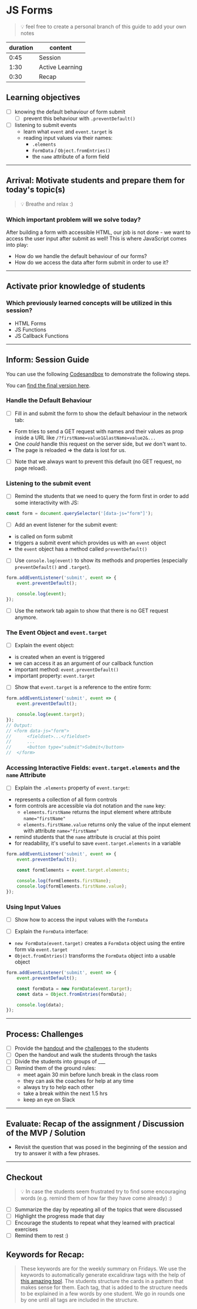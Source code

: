 # JS Forms

> 💡 feel free to create a personal branch of this guide to add your own notes

| duration | content         |
| -------- | --------------- |
| 0:45     | Session         |
| 1:30     | Active Learning |
| 0:30     | Recap           |

## Learning objectives

- [ ] knowing the default behaviour of form submit
  - [ ] prevent this behaviour with `.preventDefault()`
- [ ] listening to submit events
  - learn what `event` and `event.target` is
  - reading input values via their names:
    - `.elements`
    - `FormData` / `Object.fromEntries()`
    - the `name` attribute of a form field

---

## Arrival: Motivate students and prepare them for today's topic(s)

> 💡 Breathe and relax :)

### Which important problem will we solve today?

After building a form with accessible HTML, our job is not done - we want to access the user input
after submit as well! This is where JavaScript comes into play:

- How do we handle the default behaviour of our forms?
- How do we access the data after form submit in order to use it?

---

## Activate prior knowledge of students

### Which previously learned concepts will be utilized in this session?

- HTML Forms
- JS Functions
- JS Callback Functions

---

## Inform: Session Guide

You can use the following
[Codesandbox](https://codesandbox.io/s/github/neuefische/web-exercises/tree/main/sessions/js-forms/demo-start?file=/js/index.js)
to demonstrate the following steps.

You can
[find the final version here](https://codesandbox.io/s/github/neuefische/web-exercises/main/sessions/js-forms/demo-end?file=/js/index.js).

### Handle the Default Behaviour

- [ ] Fill in and submit the form to show the default behaviour in the network tab:

- Form tries to send a GET request with names and their values as prop inside a URL like
  `/?firstName=value1&lastName=value2&...`
- One _could_ handle this request on the server side, but _we_ don't want to.
- The page is reloaded => the data is lost for us.

- [ ] Note that we always want to prevent this default (no GET request, no page reload).

### Listening to the submit event

- [ ] Remind the students that we need to query the form first in order to add some interactivity
      with JS:

```js
const form = document.querySelector('[data-js="form"]');
```

- [ ] Add an event listener for the submit event:

- is called on form submit
- triggers a submit event which provides us with an `event` object
- the `event` object has a method called `preventDefault()`

- [ ] Use `console.log(event)` to show its methods and properties (especially `preventDefault()` and
      `.target`).

```js
form.addEventListener('submit', event => {
	event.preventDefault();

	console.log(event);
});
```

- [ ] Use the network tab again to show that there is no GET request anymore.

### The Event Object and `event.target`

- [ ] Explain the event object:

- is created when an event is triggered
- we can access it as an argument of our callback function
- important method: `event.preventDefault()`
- important property: `event.target`

- [ ] Show that `event.target` is a reference to the entire form:

```js
form.addEventListener('submit', event => {
	event.preventDefault();

	console.log(event.target);
});
// Output:
// <form data-js="form">
//		<fieldset>...</fieldset>
//		...
//		<button type="submit">Submit</button>
//	</form>
```

### Accessing Interactive Fields: `event.target.elements` and the `name` Attribute

- [ ] Explain the `.elements` property of `event.target`:

- represents a collection of all form controls
- form controls are accessible via dot notation and the `name` key:
  - `elements.firstName` returns the input element where attribute `name="firstName"`
  - `elements.firstName.value` returns only the value of the input element with attribute
    `name="firstName"`
- remind students that the `name` attribute is crucial at this point
- for readability, it's useful to save `event.target.elements` in a variable

```js
form.addEventListener('submit', event => {
	event.preventDefault();

	const formElements = event.target.elements;

	console.log(formElements.firstName);
	console.log(formElements.firstName.value);
});
```

### Using Input Values

- [ ] Show how to access the input values with the `FormData`

- [ ] Explain the `FormData` interface:

- `new FormData(event.target)` creates a `FormData` object using the entire form via `event.target`
- `Object.fromEntries()` transforms the `FormData` object into a usable object

```js
form.addEventListener('submit', event => {
	event.preventDefault();

	const formData = new FormData(event.target);
	const data = Object.fromEntries(formData);

	console.log(data);
});
```

---

## Process: Challenges

- [ ] Provide the [handout](js-forms.md) and the [challenges](challenges-js-forms.md) to the
      students
- [ ] Open the handout and walk the students through the tasks
- [ ] Divide the students into groups of \_\_\_
- [ ] Remind them of the ground rules:
  - meet again 30 min before lunch break in the class room
  - they can ask the coaches for help at any time
  - always try to help each other
  - take a break within the next 1.5 hrs
  - keep an eye on Slack

---

## Evaluate: Recap of the assignment / Discussion of the MVP / Solution

- Revisit the question that was posed in the beginning of the session and try to answer it with a
  few phrases.

---

## Checkout

> 💡 In case the students seem frustrated try to find some encouraging words (e.g. remind them of
> how far they have come already) :)

- [ ] Summarize the day by repeating all of the topics that were discussed
- [ ] Highlight the progress made that day
- [ ] Encourage the students to repeat what they learned with practical exercises
- [ ] Remind them to rest :)

## Keywords for Recap:

> These keywords are for the weekly summary on Fridays. We use the keywords to automatically
> generate excalidraw tags with the help of
> [this amazing tool](https://github.com/F-Kirchhoff/tag-cloud-generator). The students structure
> the cards in a pattern that makes sense for them. Each tag, that is added to the structure needs
> to be explained in a few words by one student. We go in rounds one by one until all tags are
> included in the structure.
